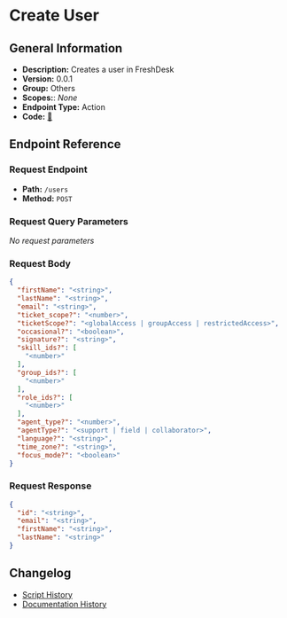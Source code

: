 # Create User

## General Information

- **Description:** Creates a user in FreshDesk
- **Version:** 0.0.1
- **Group:** Others
- **Scopes:**: _None_
- **Endpoint Type:** Action
- **Code:** [🔗](https://github.com/NangoHQ/integration-templates/tree/main/integrations/freshdesk/actions/create-user.ts)

## Endpoint Reference

### Request Endpoint

- **Path:** `/users`
- **Method:** `POST`

### Request Query Parameters

_No request parameters_

### Request Body

```json
{
  "firstName": "<string>",
  "lastName": "<string>",
  "email": "<string>",
  "ticket_scope?": "<number>",
  "ticketScope?": "<globalAccess | groupAccess | restrictedAccess>",
  "occasional?": "<boolean>",
  "signature?": "<string>",
  "skill_ids?": [
    "<number>"
  ],
  "group_ids?": [
    "<number>"
  ],
  "role_ids?": [
    "<number>"
  ],
  "agent_type?": "<number>",
  "agentType?": "<support | field | collaborator>",
  "language?": "<string>",
  "time_zone?": "<string>",
  "focus_mode?": "<boolean>"
}
```

### Request Response

```json
{
  "id": "<string>",
  "email": "<string>",
  "firstName": "<string>",
  "lastName": "<string>"
}
```

## Changelog

- [Script History](https://github.com/NangoHQ/integration-templates/commits/main/integrations/freshdesk/actions/create-user.ts)
- [Documentation History](https://github.com/NangoHQ/integration-templates/commits/main/integrations/freshdesk/actions/create-user.md)
